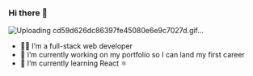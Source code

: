 ### Hi there 👋
![Uploading cd59d626dc86397fe45080e6e9c7027d.gif…]()

- :man_technologist: I’m a full-stack web developer
- 🔭 I’m currently working on my portfolio so I can land my first career
- 🌱 I’m currently learning React ⚛️
<!--
**FawziElZein/FawziElZein** is a ✨ _special_ ✨ repository because its `README.md` (this file) appears on your GitHub profile.

Here are some ideas to get you started:

- 🔭 I’m currently working on ...
- 🌱 I’m currently learning ...
- 👯 I’m looking to collaborate on ...
- 🤔 I’m looking for help with ...
- 💬 Ask me about ...
- 📫 How to reach me: ...
- 😄 Pronouns: ...
- ⚡ Fun fact: ...
-->
